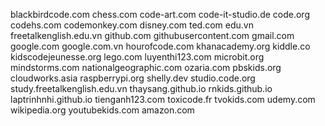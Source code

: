 blackbirdcode.com
chess.com
code-art.com
code-it-studio.de
code.org
codehs.com
codemonkey.com
disney.com
ted.com
edu.vn
freetalkenglish.edu.vn
github.com
githubusercontent.com
gmail.com
google.com
google.com.vn
hourofcode.com
khanacademy.org
kiddle.co
kidscodejeunesse.org
lego.com
luyenthi123.com
microbit.org
mindstorms.com
nationalgeographic.com
ozaria.com
pbskids.org
cloudworks.asia
raspberrypi.org
shelly.dev
studio.code.org
study.freetalkenglish.edu.vn
thaysang.github.io
rnkids.github.io
laptrinhnhi.github.io
tienganh123.com
toxicode.fr
tvokids.com
udemy.com
wikipedia.org
youtubekids.com
amazon.com